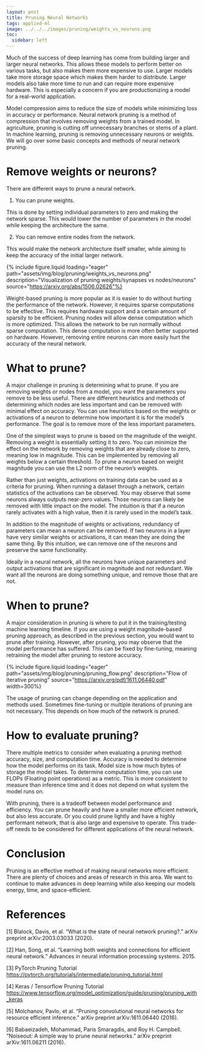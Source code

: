 ```yaml
---
layout: post
title: Pruning Neural Networks
tags: applied-ml
image: ../../../images/pruning/weights_vs_neurons.png
toc:
  sidebar: left
---
```


Much of the success of deep learning has come from building larger and larger neural networks. This allows these models to perform better on various tasks, but also makes them more expensive to use. Larger models take more storage space which makes them harder to distribute. Larger models also take more time to run and can require more expensive hardware. This is especially a concern if you are productionizing a model for a real-world application.

Model compression aims to reduce the size of models while minimizing loss in accuracy or performance. Neural network pruning is a method of compression that involves removing weights from a trained model. In agriculture, pruning is cutting off unnecessary branches or stems of a plant. In machine learning, pruning is removing unnecessary neurons or weights. We will go over some basic concepts and methods of neural network pruning.

# Remove weights or neurons?

There are different ways to prune a neural network.

1. You can prune weights.

This is done by setting individual parameters to zero and making the network sparse. This would lower the number of parameters in the model while keeping the architecture the same.

2. You can remove entire nodes from the network.

This would make the network architecture itself smaller, while aiming to keep the accuracy of the initial larger network.

{% include figure.liquid loading="eager" path="assets/img/blog/pruning/weights_vs_neurons.png" description="Visualization of pruning weights/synapses vs nodes/neurons" source="https://arxiv.org/abs/1506.02626"%}

Weight-based pruning is more popular as it is easier to do without hurting the performance of the network. However, it requires sparse computations to be effective. This requires hardware support and a certain amount of sparsity to be efficient.
Pruning nodes will allow dense computation which is more optimized. This allows the network to be run normally without sparse computation. This dense computation is more often better supported on hardware. However, removing entire neurons can more easily hurt the accuracy of the neural network.

# What to prune?

A major challenge in pruning is determining what to prune. If you are removing weights or nodes from a model, you want the parameters you remove to be less useful. There are different heuristics and methods of determining which nodes are less important and can be removed with minimal effect on accuracy. You can use heuristics based on the weights or activations of a neuron to determine how important it is for the model’s performance. The goal is to remove more of the less important parameters.

One of the simplest ways to prune is based on the magnitude of the weight. Removing a weight is essentially setting it to zero. You can minimize the effect on the network by removing weights that are already close to zero, meaning low in magnitude. This can be implemented by removing all weights below a certain threshold. To prune a neuron based on weight magnitude you can use the L2 norm of the neuron’s weights.

Rather than just weights, activations on training data can be used as a criteria for pruning. When running a dataset through a network, certain statistics of the activations can be observed. You may observe that some neurons always outputs near-zero values. Those neurons can likely be removed with little impact on the model. The intuition is that if a neuron rarely activates with a high value, then it is rarely used in the model’s task.

In addition to the magnitude of weights or activations, redundancy of parameters can mean a neuron can be removed. If two neurons in a layer have very similar weights or activations, it can mean they are doing the same thing. By this intuition, we can remove one of the neurons and preserve the same functionality.

Ideally in a neural network, all the neurons have unique parameters and output activations that are significant in magnitude and not redundant. We want all the neurons are doing something unique, and remove those that are not.

# When to prune?

A major consideration in pruning is where to put it in the training/testing machine learning timeline. If you are using a weight magnitude-based pruning approach, as described in the previous section, you would want to prune after training. However, after pruning, you may observe that the model performance has suffered. This can be fixed by fine-tuning, meaning retraining the model after pruning to restore accuracy.

{% include figure.liquid loading="eager" path="assets/img/blog/pruning/pruning_flow.png" description="Flow of iterative pruning" source="https://arxiv.org/pdf/1611.06440.pdf" width=300%}

The usage of pruning can change depending on the application and methods used. Sometimes fine-tuning or multiple iterations of pruning are not necessary. This depends on how much of the network is pruned.

# How to evaluate pruning?

There multiple metrics to consider when evaluating a pruning method: accuracy, size, and computation time. Accuracy is needed to determine how the model performs on its task. Model size is how much bytes of storage the model takes. To determine computation time, you can use FLOPs (Floating point operations) as a metric. This is more consistent to measure than inference time and it does not depend on what system the model runs on.

With pruning, there is a tradeoff between model performance and efficiency. You can prune heavily and have a smaller more efficient network, but also less accurate. Or you could prune lightly and have a highly performant network, that is also large and expensive to operate. This trade-off needs to be considered for different applications of the neural network.

# Conclusion

Pruning is an effective method of making neural networks more efficient. There are plenty of choices and areas of research in this area. We want to continue to make advances in deep learning while also keeping our models energy, time, and space-efficient.

# References

[1] Blalock, Davis, et al. “What is the state of neural network pruning?.” arXiv preprint arXiv:2003.03033 (2020).

[2] Han, Song, et al. “Learning both weights and connections for efficient neural network.” Advances in neural information processing systems. 2015.

[3] PyTorch Pruning Tutorial <https://pytorch.org/tutorials/intermediate/pruning_tutorial.html>

[4] Keras / Tensorflow Pruning Tutorial <https://www.tensorflow.org/model_optimization/guide/pruning/pruning_with_keras>

[5] Molchanov, Pavlo, et al. “Pruning convolutional neural networks for resource efficient inference.” arXiv preprint arXiv:1611.06440 (2016).

[6] Babaeizadeh, Mohammad, Paris Smaragdis, and Roy H. Campbell. “Noiseout: A simple way to prune neural networks.” arXiv preprint arXiv:1611.06211 (2016).
